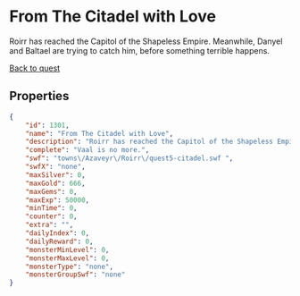 # From The Citadel with Love

Roirr has reached the Capitol of the Shapeless Empire. Meanwhile, Danyel and Baltael are trying to catch him, before something terrible happens.

[Back to quest](../quests.md)

## Properties

```json
{
    "id": 1301,
    "name": "From The Citadel with Love",
    "description": "Roirr has reached the Capitol of the Shapeless Empire. Meanwhile, Danyel and Baltael are trying to catch him, before something terrible happens.",
    "complete": "Vaal is no more.",
    "swf": "towns\/Azaveyr\/Roirr\/quest5-citadel.swf ",
    "swfX": "none",
    "maxSilver": 0,
    "maxGold": 666,
    "maxGems": 0,
    "maxExp": 50000,
    "minTime": 0,
    "counter": 0,
    "extra": "",
    "dailyIndex": 0,
    "dailyReward": 0,
    "monsterMinLevel": 0,
    "monsterMaxLevel": 0,
    "monsterType": "none",
    "monsterGroupSwf": "none"
}
```


